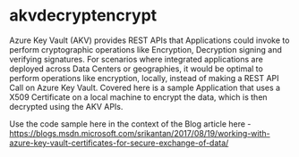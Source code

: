 # akvdecryptencrypt
Azure Key Vault (AKV) provides REST APIs that Applications could invoke to perform cryptographic operations like Encryption, Decryption signing and verifying signatures. For scenarios where integrated applications are deployed across Data Centers or geographies, it would be optimal to perform operations like encryption, locally, instead of making a REST API Call on Azure Key Vault. Covered here is a sample Application that uses a X509 Certificate on a local machine to encrypt the data, which is then decrypted using the AKV APIs.

Use the code sample here in the context of the Blog article here - https://blogs.msdn.microsoft.com/srikantan/2017/08/19/working-with-azure-key-vault-certificates-for-secure-exchange-of-data/


